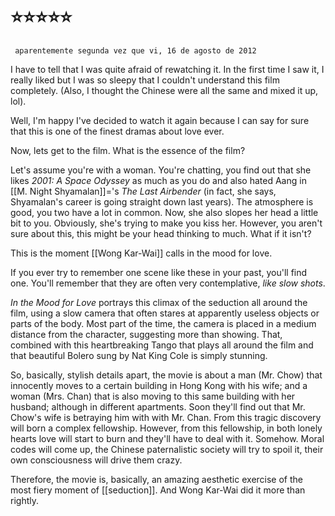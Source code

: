# ⭐⭐⭐⭐⭐

	 aparentemente segunda vez que vi, 16 de agosto de 2012

I have to tell that I was quite afraid of rewatching it. In the first time I saw it, I really liked but I was so sleepy that I couldn't understand this film completely. (Also, I thought the Chinese were all the same and mixed it up, lol).

Well, I'm happy I've decided to watch it again because I can say for sure that this is one of the finest dramas about love ever.

Now, lets get to the film. What is the essence of the film?

Let's assume you're with a woman. You're chatting, you find out that she likes _2001: A Space Odyssey_ as much as you do and also hated Aang in [[M. Night Shyamalan]]='s _The Last Airbender_ (in fact, she says, Shyamalan's career is going straight down last years). The atmosphere is good, you two have a lot in common. Now, she also slopes her head a little bit to you. Obviously, she's trying to make you kiss her. However, you aren't sure about this, this might be your head thinking to much. What if it isn't?

This is the moment [[Wong Kar-Wai]] calls in the mood for love.

If you ever try to remember one scene like these in your past, you'll find one. You'll remember that they are often very contemplative, _like slow shots_.

_In the Mood for Love_ portrays this climax of the seduction all around the film, using a slow camera that often stares at apparently useless objects or parts of the body. Most part of the time, the camera is placed in a medium distance from the character, suggesting more than showing. That, combined with this heartbreaking Tango that plays all around the film and that beautiful Bolero sung by Nat King Cole is simply stunning.

So, basically, stylish details apart, the movie is about a man (Mr. Chow) that innocently moves to a certain building in Hong Kong with his wife; and a woman (Mrs. Chan) that is also moving to this same building with her husband; although in different apartments. Soon they'll find out that Mr. Chow's wife is betraying him with with Mr. Chan. From this tragic discovery will born a complex fellowship. However, from this fellowship, in both lonely hearts love will start to burn and they'll have to deal with it. Somehow. Moral codes will come up, the Chinese paternalistic society will try to spoil it, their own consciousness will drive them crazy.

Therefore, the movie is, basically, an amazing aesthetic exercise of the most fiery moment of [[seduction]]. And Wong Kar-Wai did it more than rightly.